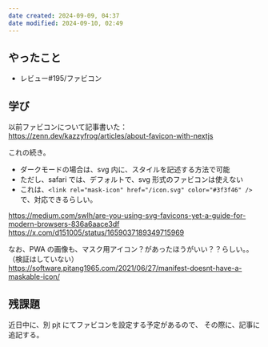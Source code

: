 ```yaml
---
date created: 2024-09-09, 04:37
date modified: 2024-09-10, 02:49
---
```


## やったこと

- レビュー#195/ファビコン

## 学び

以前ファビコンについて記事書いた：
https://zenn.dev/kazzyfrog/articles/about-favicon-with-nextjs

これの続き。

- ダークモードの場合は、svg 内に、スタイルを記述する方法で可能
- ただし、safari では、デフォルトで、svg 形式のファビコンは使えない
- これは、`<link rel="mask-icon" href="/icon.svg" color="#3f3f46" />` で、対応できるらしい。

https://medium.com/swlh/are-you-using-svg-favicons-yet-a-guide-for-modern-browsers-836a6aace3df
https://x.com/d151005/status/1659037189349715969

なお、PWA の画像も、マスク用アイコン？があったほうがいい？？らしい。。
（検証はしていない）
https://software.pitang1965.com/2021/06/27/manifest-doesnt-have-a-maskable-icon/

## 残課題

近日中に、別 pjt にてファビコンを設定する予定があるので、
その際に、記事に追記する。
